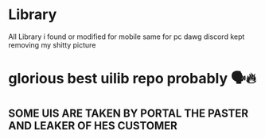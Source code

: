 # Library
All Library i found or modified for mobile same for pc
dawg discord kept removing my shitty picture
# glorious best uilib repo probably 🗣️🔥
## SOME UIS ARE TAKEN BY PORTAL THE PASTER AND LEAKER OF HES CUSTOMER
